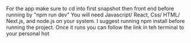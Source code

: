 For the app make sure to cd into first snapshot then front end before running by "npm run dev"
You will need Javascript/ React, Css/ HTML/ Next.js, and node.js on your system. I suggest running npm install before running the project. Once it runs you can follow the link in teh terminal to your personal hot
